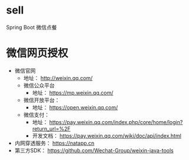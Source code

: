 # sell
Spring Boot 微信点餐



# 微信网页授权

- 微信官网
  - 地址： http://weixin.qq.com/
  - 微信公众平台
    - 地址： https://mp.weixin.qq.com/
  - 微信开放平台：
    - 地址： https://open.weixin.qq.com/
  - 微信支付：
    - 地址： https://pay.weixin.qq.com/index.php/core/home/login?return_url=%2F
    - 开发文档： https://pay.weixin.qq.com/wiki/doc/api/index.html
- 内网穿透服务： https://natapp.cn
- 第三方SDK： https://github.com/Wechat-Group/weixin-java-tools

